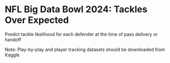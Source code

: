 # NFL Big Data Bowl 2024: Tackles Over Expected
Predict tackle likelihood for each defender at the time of pass delivery or handoff

Note: Play-by-play and player tracking datasets should be downloaded from Kaggle
